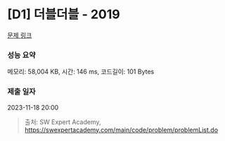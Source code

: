 # [D1] 더블더블 - 2019 

[문제 링크](https://swexpertacademy.com/main/code/problem/problemDetail.do?contestProbId=AV5QDEX6AqwDFAUq) 

### 성능 요약

메모리: 58,004 KB, 시간: 146 ms, 코드길이: 101 Bytes

### 제출 일자

2023-11-18 20:00



> 출처: SW Expert Academy, https://swexpertacademy.com/main/code/problem/problemList.do